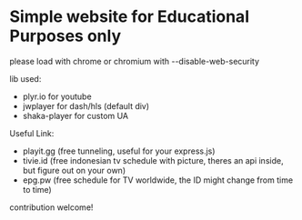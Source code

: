 # Simple website for Educational Purposes only

please load with chrome or chromium with --disable-web-security

lib used:
- plyr.io for youtube
- jwplayer for dash/hls (default div)
- shaka-player for custom UA

Useful Link:
- playit.gg (free tunneling, useful for your express.js)
- tivie.id (free indonesian tv schedule with picture, theres an api inside, but figure out on your own)
- epg.pw (free schedule for TV worldwide, the ID might change from time to time)

contribution welcome!
